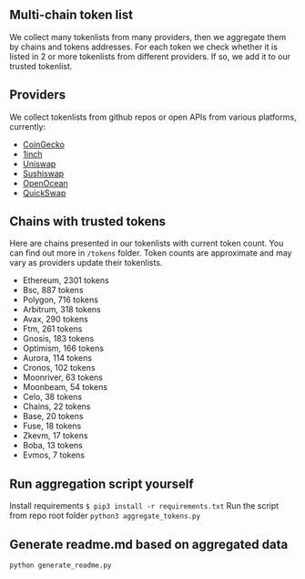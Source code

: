 
## Multi-chain token list 
We collect many tokenlists from many providers, then we aggregate them by chains and tokens addresses. 
For each token we check whether it is listed in 2 or more tokenlists from different providers. If so, 
we add it to our trusted tokenlist.

## Providers
We collect tokenlists from github repos or open APIs from various platforms, currently:
- [CoinGecko](https://www.coingecko.com/)
- [1inch](https://app.1inch.io/)
- [Uniswap](https://uniswap.org/)
- [Sushiswap](https://www.sushi.com/)
- [OpenOcean](https://openocean.finance/)
- [QuickSwap](https://quickswap.exchange/#/swap)

## Chains with trusted tokens
Here are chains presented in our tokenlists with current token count. You can find out more in `/tokens` folder.
Token counts are approximate and may vary as providers update their tokenlists.
- Ethereum, 2301 tokens
- Bsc, 887 tokens
- Polygon, 716 tokens
- Arbitrum, 318 tokens
- Avax, 290 tokens
- Ftm, 261 tokens
- Gnosis, 183 tokens
- Optimism, 166 tokens
- Aurora, 114 tokens
- Cronos, 102 tokens
- Moonriver, 63 tokens
- Moonbeam, 54 tokens
- Celo, 38 tokens
- Chains, 22 tokens
- Base, 20 tokens
- Fuse, 18 tokens
- Zkevm, 17 tokens
- Boba, 13 tokens
- Evmos, 7 tokens

## Run aggregation script yourself
Install requirements
```$ pip3 install -r requirements.txt```
Run the script from repo root folder
```python3 aggregate_tokens.py```
## Generate readme.md based on aggregated data
```bash
python generate_readme.py
```

